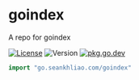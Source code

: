 # goindex

A repo for goindex

[![License](https://img.shields.io/github/license/seankhliao/goindex.svg?style=flat-square)](LICENSE)
![Version](https://img.shields.io/github/v/tag/seankhliao/goindex?sort=semver&style=flat-square)
[![pkg.go.dev](http://img.shields.io/badge/godoc-reference-blue.svg?style=flat-square)](https://pkg.go.dev/go.seankhliao.com/goindex)

```go
import "go.seankhliao.com/goindex"
```

